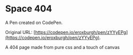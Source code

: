 # Space 404

A Pen created on CodePen.

Original URL: [https://codepen.io/eroxburgh/pen/zYYyEPg](https://codepen.io/eroxburgh/pen/zYYyEPg).

A 404 page made from pure css and a touch of canvas